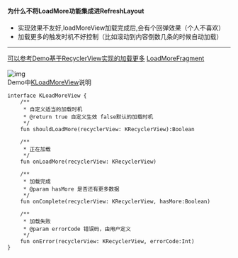 #### 为什么不将LoadMore功能集成进RefreshLayout
* 实现效果不友好,loadMoreView加载完成后,会有个回弹效果（个人不喜欢）
* 加载更多的触发时机不好控制（比如滚动到内容倒数几条的时候自动加载）
---
[可以参考Demo基于RecyclerView实现的加载更多](https://github.com/XiaoQiWen/KRefreshLayout/tree/master/app_kotlin/src/main/kotlin/gorden/krefreshlayout/demo/widget/recyclerview)   [LoadMoreFragment](https://github.com/XiaoQiWen/KRefreshLayout/blob/master/app_kotlin/src/main/kotlin/gorden/krefreshlayout/demo/ui/fragment/SampleJFragment.kt)</br></br>
![img](https://github.com/XiaoQiWen/Resources/raw/master/KRefreshLayout/gif6.gif)</br>
Demo中[KLoadMoreView](https://github.com/XiaoQiWen/KRefreshLayout/blob/master/app_kotlin/src/main/kotlin/gorden/krefreshlayout/demo/widget/recyclerview/KLoadMoreView.kt)说明
```
interface KLoadMoreView {
    /**
     * 自定义适当的加载时机
     * @return true 自定义生效 false默认的加载时机
     */
    fun shouldLoadMore(recyclerView: KRecyclerView):Boolean

    /**
     * 正在加载
     */
    fun onLoadMore(recyclerView: KRecyclerView)

    /**
     * 加载完成
     * @param hasMore 是否还有更多数据
     */
    fun onComplete(recyclerView: KRecyclerView, hasMore:Boolean)

    /**
     * 加载失败
     * @param errorCode 错误码，由用户定义
     */
    fun onError(recyclerView: KRecyclerView, errorCode:Int)
}
```
